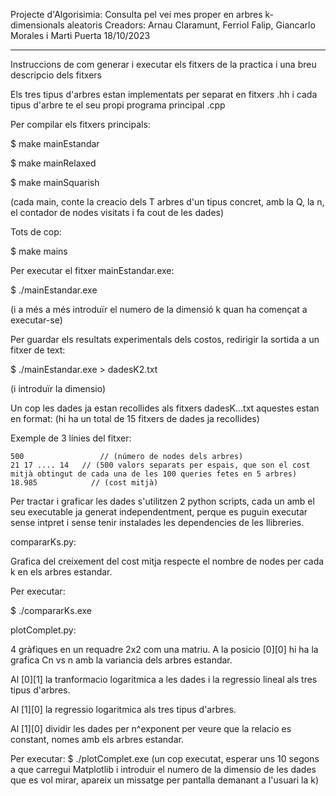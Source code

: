 Projecte d'Algorisimia: Consulta pel vei mes proper en arbres k-dimensionals aleatoris
Creadors: Arnau Claramunt, Ferriol Falip, Giancarlo Morales i Marti Puerta
18/10/2023

---

Instruccions de com generar i executar els fitxers de la practica i una breu descripcio dels fitxers


Els tres tipus d'arbres estan implementats per separat en fitxers .hh i cada tipus d'arbre te el seu propi programa principal .cpp


Per compilar els fitxers principals:


$ make mainEstandar

$ make mainRelaxed

$ make mainSquarish


(cada main, conte la creacio dels T arbres d'un tipus concret, amb la Q, la n, el contador de nodes visitats i fa cout de les dades)


Tots de cop:

$ make mains



Per executar el fitxer mainEstandar.exe:

$ ./mainEstandar.exe

  (i a més a més introduïr el numero de la dimensió k quan ha començat a executar-se)
  
   
Per guardar els resultats experimentals dels costos, redirigir la sortida a un fitxer de text:

$ ./mainEstandar.exe > dadesK2.txt 

  (i introduïr la dimensio)
  



Un cop les dades ja estan recollides als fitxers dadesK...txt aquestes estan en format: (hi ha un total de 15 fitxers de dades ja recollides)


  Exemple de 3 línies del fitxer:

    500 		        // (número de nodes dels arbres)
    21 17 .... 14   // (500 valors separats per espais, que son el cost mitjà obtingut de cada una de les 100 queries fetes en 5 arbres)
    18.985		      // (cost mitjà)



Per tractar i graficar les dades s'utilitzen 2 python scripts, cada un amb el seu executable ja generat independentment, perque es puguin 
executar sense intpret i sense tenir instalades les dependencies de les llibreries.


compararKs.py:

  Grafica del creixement del cost mitja respecte el nombre de nodes per cada k en els arbres estandar.


  Per executar:
  
  $ ./compararKs.exe


plotComplet.py:

4 gràfiques en un requadre 2x2 com una matriu. A la posicio [0][0] hi ha la grafica Cn vs n amb la variancia dels arbres estandar.

Al [0][1] la tranformacio logaritmica a les dades i la regressio lineal als tres tipus d'arbres.

Al [1][0] la regressio logaritmica als tres tipus d'arbres.

Al [1][0] dividir les dades per n^exponent per veure que la relacio es constant, nomes amb els arbres estandar.

Per executar:
$ ./plotComplet.exe
(un cop executat, esperar uns 10 segons a que carregui Matplotlib i introduir el numero de la dimensio de les dades que es vol mirar, 
apareix un missatge per pantalla demanant a l'usuari la k)
